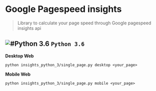 # Google Pagespeed insights
> Library to calculate your page speed through Google pagespeed insights api

## ![#Python 3.6](https://placehold.it/15/1589F0/000000?text=+) `Python 3.6`

**Desktop Web**
```
python insights_python_3/single_page.py desktop <your_page>
```

**Mobile Web**
```
python insights_python_3/single_page.py mobile <your_page>
```